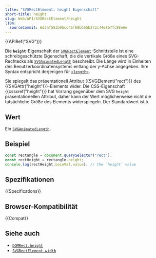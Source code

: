 ```yaml
---
title: "SVGRectElement: height Eigenschaft"
short-title: height
slug: Web/API/SVGRectElement/height
l10n:
  sourceCommit: 6d3af583b9bcc45f68bb65b273c44e8b7fc88e6e
---
```


{{APIRef("SVG")}}

Die **`height`**-Eigenschaft der [`SVGRectElement`](/de/docs/Web/API/SVGRectElement)-Schnittstelle ist eine schreibgeschützte Eigenschaft, die die vertikale Größe eines SVG-Rechtecks als [`SVGAnimatedLength`](/de/docs/Web/API/SVGAnimatedLength) beschreibt. Die Länge wird in Einheiten des Benutzerkoordinatensystems entlang der y-Achse angegeben. Ihre Syntax entspricht derjenigen für [`<length>`](/de/docs/Web/SVG/Content_type#length).

Sie spiegelt das präsentationell Attribut {{SVGElement("rect")}} des {{SVGAttr("height")}}-Elements wider. Die CSS-Eigenschaft {{cssxref("height")}} hat Vorrang gegenüber dem SVG `height` präsentationellen Attribut, daher kann der Wert möglicherweise nicht die tatsächliche Größe des Elements widerspiegeln. Der Standardwert ist `0`.

## Wert

Ein [`SVGAnimatedLength`](/de/docs/Web/API/SVGAnimatedLength).

## Beispiel

```js
const rectangle = document.querySelector("rect");
const rectHeight = rectangle.height;
console.log(rectHeight.baseVal.value); // the `height` value
```

## Spezifikationen

{{Specifications}}

## Browser-Kompatibilität

{{Compat}}

## Siehe auch

- [`DOMRect.height`](/de/docs/Web/API/DOMRect/height)
- [`SVGRectElement.width`](/de/docs/Web/API/SVGRectElement/width)
